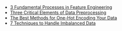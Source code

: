 
- [3 Fundamental Processes in Feature Engineering](https://towardsdatascience.com/3-fundamental-processes-in-feature-engineering-d6b84983754)
- [Three Critical Elements of Data Preprocessing](https://towardsdatascience.com/three-critical-elements-of-data-preprocessing-part-1-3c16f46f8ced)
- [The Best Methods for One-Hot Encoding Your Data](https://towardsdatascience.com/the-best-methods-for-one-hot-encoding-your-data-c29c78a153fd)
- [7 Techniques to Handle Imbalanced Data](https://www.kdnuggets.com/2017/06/7-techniques-handle-imbalanced-data.html)
